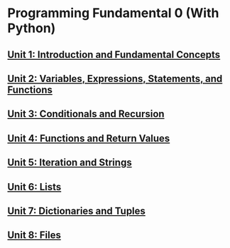 # Programming Fundamental 0 (With Python)

## [Unit 1: Introduction and Fundamental Concepts](./01%20Introduction/)

## [Unit 2: Variables, Expressions, Statements, and Functions](./02%20Variables%2C%20Function/)

## [Unit 3: Conditionals and Recursion](./03%20Condition/)

## [Unit 4: Functions and Return Values](./04%20Function%20returns%20value/)

## [Unit 5: Iteration and Strings](./05%20Iteration/)

## [Unit 6: Lists](./06%20List/)

## [Unit 7: Dictionaries and Tuples](./07%20Dictionary%20and%20Turple/)

## [Unit 8: Files](./08%20Files/)
